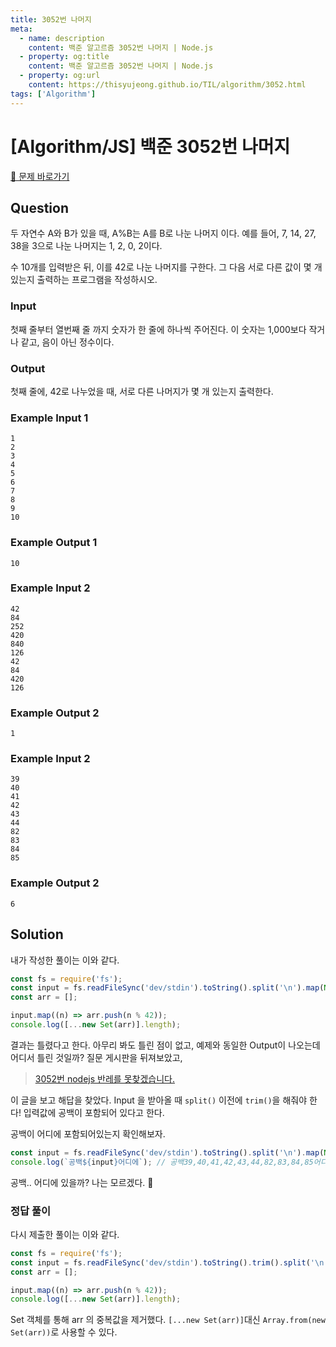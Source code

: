 ```yaml
---
title: 3052번 나머지
meta:
  - name: description
    content: 백준 알고르즘 3052번 나머지 | Node.js
  - property: og:title
    content: 백준 알고르즘 3052번 나머지 | Node.js
  - property: og:url
    content: https://thisyujeong.github.io/TIL/algorithm/3052.html
tags: ['Algorithm']
---
```


# [Algorithm/JS] 백준 3052번 나머지

[🔗 문제 바로가기](https://www.acmicpc.net/problem/3052)

## Question

두 자연수 A와 B가 있을 때, A%B는 A를 B로 나눈 나머지 이다. 예를 들어, 7, 14, 27, 38을 3으로 나눈 나머지는 1, 2, 0, 2이다.

수 10개를 입력받은 뒤, 이를 42로 나눈 나머지를 구한다. 그 다음 서로 다른 값이 몇 개 있는지 출력하는 프로그램을 작성하시오.

### Input

첫째 줄부터 열번째 줄 까지 숫자가 한 줄에 하나씩 주어진다. 이 숫자는 1,000보다 작거나 같고, 음이 아닌 정수이다.

### Output

첫째 줄에, 42로 나누었을 때, 서로 다른 나머지가 몇 개 있는지 출력한다.

### Example Input 1

```
1
2
3
4
5
6
7
8
9
10
```

### Example Output 1

```
10
```

### Example Input 2

```
42
84
252
420
840
126
42
84
420
126
```

### Example Output 2

```
1
```

### Example Input 2

```
39
40
41
42
43
44
82
83
84
85
```

### Example Output 2

```
6
```

## Solution

내가 작성한 풀이는 이와 같다.

```js
const fs = require('fs');
const input = fs.readFileSync('dev/stdin').toString().split('\n').map(Number);
const arr = [];

input.map((n) => arr.push(n % 42));
console.log([...new Set(arr)].length);
```

결과는 틀렸다고 한다. 아무리 봐도 틀린 점이 없고, 예제와 동일한 Output이 나오는데 어디서 틀린 것일까?
질문 게시판을 뒤져보았고,

> [3052번 nodejs 반레를 못찾겠습니다.](https://www.acmicpc.net/board/view/79488)

이 글을 보고 해답을 찾았다. Input 을 받아올 때 `split()` 이전에 `trim()`을 해줘야 한다!
입력값에 공백이 포함되어 있다고 한다.

공백이 어디에 포함되어있는지 확인해보자.

```js
const input = fs.readFileSync('dev/stdin').toString().split('\n').map(Number);
console.log(`공백${input}어디에`); // 공백39,40,41,42,43,44,82,83,84,85어디에
```

공백.. 어디에 있을까? 나는 모르겠다. 🤔

### 정답 풀이

다시 제출한 풀이는 이와 같다.

```js
const fs = require('fs');
const input = fs.readFileSync('dev/stdin').toString().trim().split('\n').map(Number);
const arr = [];

input.map((n) => arr.push(n % 42));
console.log([...new Set(arr)].length);
```

Set 객체를 통해 arr 의 중복값을 제거했다. `[...new Set(arr)]`대신 `Array.from(new Set(arr))`로 사용할 수 있다.
